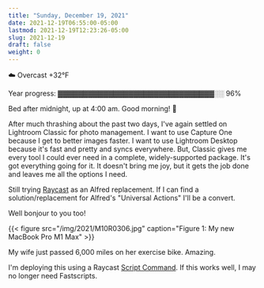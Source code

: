 ```yaml
---
title: "Sunday, December 19, 2021"
date: 2021-12-19T06:55:00-05:00
lastmod: 2021-12-19T12:23:26-05:00
slug: 2021-12-19
draft: false
weight: 0
---
```


☁️ Overcast +32°F

Year progress: ▓▓▓▓▓▓▓▓▓▓▓▓▓▓▓▓▓▓▓▓▓▓▓▓▓▓▓▓▓▓▓░░ 96%

Bed after midnight, up at 4:00 am. Good morning! 🥱

After much thrashing about the past two days, I've again settled on Lightroom Classic for photo management. I want to use Capture One because I get to better images faster. I want to use Lightroom Desktop because it's fast and pretty and syncs everywhere. But, Classic gives me every tool I could ever need in a complete, widely-supported package. It's got everything going for it. It doesn't bring me joy, but it gets the job done and leaves me all the options I need.

Still trying [Raycast](https://www.raycast.com/) as an Alfred replacement. If I can find a solution/replacement for Alfred's "Universal Actions" I'll be a convert.

Well bonjour to you too!

{{< figure src="/img/2021/M10R0306.jpg" caption="Figure 1: My new MacBook Pro M1 Max" >}}

My wife just passed 6,000 miles on her exercise bike. Amazing.

I'm deploying this using a Raycast [Script Command](https://github.com/raycast/script-commands). If this works well, I may no longer need Fastscripts.

[//]: # "Exported with love from a post written in Org mode"
[//]: # "- https://github.com/kaushalmodi/ox-hugo"
